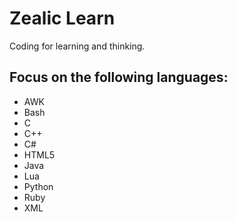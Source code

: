# Zealic Learn
Coding for learning and thinking.

## Focus on the following languages:
* AWK
* Bash
* C
* C++
* C#
* HTML5
* Java
* Lua
* Python
* Ruby
* XML
